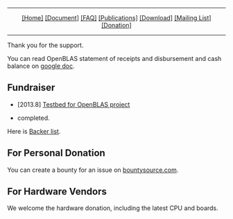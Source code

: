 <hr noshade="noshade">
<center>
<a href="Home"> [Home]</a>
<a href="Document"> [Document]</a>
<a href="faq"> [FAQ]</a>
<a href="publications"> [Publications]</a>
<a href="download"> [Download]</a>
<a href="Mailing-List">[Mailing List]</a>
<a href="Donation">[Donation]</a>
</center>
<hr noshade="noshade">

Thank you for the support.

You can read OpenBLAS statement of receipts and disbursement and cash balance on [google doc](https://docs.google.com/spreadsheet/ccc?key=0AghkTjXe2lDndE1UZml0dGpaUzJmZGhvenBZd1F2R1E&usp=sharing).

## Fundraiser

* [2013.8] [Testbed for OpenBLAS project](https://www.bountysource.com/fundraisers/443-testbed-for-openblas-project)

 * completed.

Here is [Backer list](https://github.com/xianyi/OpenBLAS/blob/develop/BACKERS.md).

## For Personal Donation

You can create a bounty for an issue on [bountysource.com](https://www.bountysource.com/trackers/69691-openblas). 

## For Hardware Vendors

We welcome the hardware donation, including the latest CPU and boards.